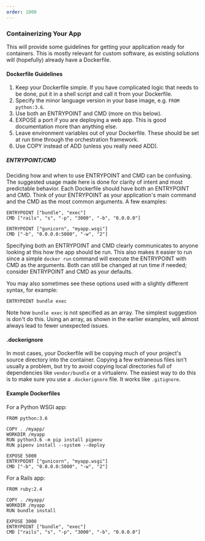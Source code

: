 ```yaml
---
order: 1000
---
```

### Containerizing Your App

This will provide some guidelines for getting your application ready for containers. This is mostly relevant for custom software, as existing solutions will (hopefully) already have a Dockerfile.

#### Dockerfile Guidelines

1. Keep your Dockerfile simple. If you have complicated logic that needs to be done, put it in a shell script and call it from your Dockerfile.
2. Specify the minor language version in your base image, e.g. `FROM python:3.6`.
3. Use both an ENTRYPOINT and CMD (more on this below).
4. EXPOSE a port if you are deploying a web app. This is good documentation more than anything else.
5. Leave environment variables out of your Dockerfile. These should be set at run time through the orchestration framework.
6. Use COPY instead of ADD (unless you really need ADD).

##### ENTRYPOINT/CMD

Deciding how and when to use ENTRYPOINT and CMD can be confusing. The suggested usage made here is done for clarity of intent and most predictable behavior. Each Dockerfile should have both an ENTRYPOINT and CMD. Think of your ENTRYPOINT as your application's main command and the CMD as the most common arguments. A few examples:

```
ENTRYPOINT ["bundle", "exec"]
CMD ["rails", "s", "-p", "3000", "-b", "0.0.0.0"]
```

```
ENTRYPOINT ["gunicorn", "myapp.wsgi"]
CMD ["-b", "0.0.0.0:5000", "-w", "2"]
```

Specifying both an ENTRYPOINT and CMD clearly communicates to anyone looking at this how the app should be run. This also makes it easier to run since a simple `docker run` command will execute the ENTRYPOINT with CMD as the arguments. Both can still be changed at run time if needed; consider ENTRYPOINT and CMD as your defaults.

You may also sometimes see these options used with a slightly different syntax, for example:

```
ENTRYPOINT bundle exec
```

Note how `bundle exec` is not specified as an array. The simplest suggestion is don't do this. Using an array, as shown in the earlier examples, will almost always lead to fewer unexpected issues.

#### .dockerignore

In most cases, your Dockerfile will be copying much of your project's source directory into the container. Copying a few extraneous files isn't usually a problem, but try to avoid copying local directories full of dependencies like `vendor/bundle` or a virtualenv. The easiest way to do this is to make sure you use a `.dockerignore` file. It works like `.gitignore`.

#### Example Dockerfiles

For a Python WSGI app:

```
FROM python:3.6

COPY . /myapp/
WORKDIR /myapp
RUN python3.6 -m pip install pipenv
RUN pipenv install --system --deploy

EXPOSE 5000
ENTRYPOINT ["gunicorn", "myapp.wsgi"]
CMD ["-b", "0.0.0.0:5000", "-w", "2"]
```

For a Rails app:

```
FROM ruby:2.4

COPY . /myapp/
WORKDIR /myapp
RUN bundle install

EXPOSE 3000
ENTRYPOINT ["bundle", "exec"]
CMD ["rails", "s", "-p", "3000", "-b", "0.0.0.0"]
```
